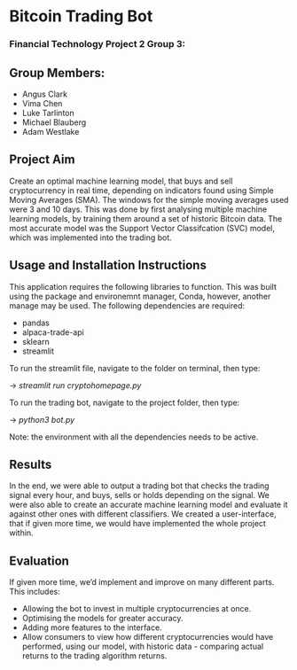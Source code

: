 # Bitcoin Trading Bot
### Financial Technology Project 2 Group 3:

## Group Members:
- Angus Clark
- Vima Chen
- Luke Tarlinton
- Michael Blauberg
- Adam Westlake

## Project Aim
Create an optimal machine learning model, that buys and sell cryptocurrency in real time, depending on indicators found using Simple Moving Averages (SMA). The windows for the simple moving averages used were 3 and 10 days. This was done by first analysing multiple machine learning models, by training them around a set of historic Bitcoin data. The most accurate model was the Support Vector Classifcation (SVC) model, which was implemented into the trading bot.

## Usage and Installation Instructions
This application requires the following libraries to function. This was built using the package and environemnt manager, Conda, however, another manage may be used. The following dependencies are required:
- pandas
- alpaca-trade-api
- sklearn
- streamlit

To run the streamlit file, navigate to the folder on terminal, then type:

-> *streamlit run cryptohomepage.py*

To run the trading bot, navigate to the project folder, then type:

-> *python3 bot.py*

Note: the environment with all the dependencies needs to be active.

## Results
In the end, we were able to output a trading bot that checks the trading signal every hour, and buys, sells or holds depending on the signal. We were also able to create an accurate machine learning model and evaluate it against other ones with different classifiers. We created a user-interface, that if given more time, we would have implemented the whole project within.

## Evaluation
If given more time, we’d implement and improve on many different parts. This includes:
- Allowing the bot to invest in multiple cryptocurrencies at once.
- Optimising the models for greater accuracy.
- Adding more features to the interface.
- Allow consumers to view how different cryptocurrencies would have performed, using our model, with historic data - comparing actual returns to the trading algorithm returns.